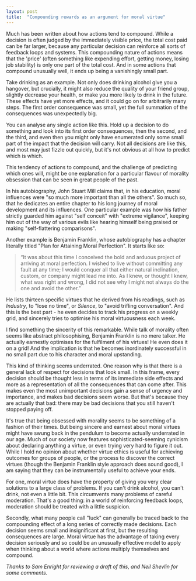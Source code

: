 ```yaml
---
layout: post
title:  "Compounding rewards as an argument for moral virtue"
---
```


Much has been written about how actions tend to compound. While a decision is often judged by the immediately visible price, the total cost paid can be far larger, because any particular decision can reinforce all sorts of feedback loops and systems. This compounding nature of actions means that the 'price' (often something like expending effort, getting money, losing job stability) is only one part of the total cost. And in some actions that compound unusually well, it ends up being a vanishingly small part.

Take drinking as an example. Not only does drinking alcohol give you a hangover, but crucially, it might also reduce the quality of your friend group, slightly decrease your health, or make you more likely to drink in the future. These effects have yet more effects, and it could go on for arbitrarily many steps. The first order consequence was small, yet the full summation of the consequences was unexpectedly big.

You can analyse any single action like this. Hold up a decision to do something and look into its first order consequences, then the second, and the third, and even then you might only have enumerated only some small part of the impact that the decision will carry. Not all decisions are like this, and most may just fizzle out quickly, but it's not obvious at all how to predict which is which.

This tendency of actions to compound, and the challenge of predicting which ones will, might be one explanation for a particular flavour of morality obsession that can be seen in great people of the past.

In his autobiography, John Stuart Mill claims that, in his education, moral influences were "so much more important than all the others". So much so, that he dedicates an entire chapter to his long journey of moral development and its influences. One particular example was how his father strictly guarded him against "self conceit" with "extreme vigilance", keeping him out of the way of various evils like hearing himself being praised or making "self-flattering comparisons". 

Another example is Benjamin Franklin, whose autobiography has a chapter literally titled "Plan for Attaining Moral Perfection". It starts like so:

> “It was about this time I conceived the bold and arduous project of arriving at moral perfection. I wished to live without committing any fault at any time; I would conquer all that either natural inclination, custom, or company might lead me into. As I knew, or thought I knew, what was right and wrong, I did not see why I might not always do the one and avoid the other.”

He lists thirteen specific virtues that he derived from his readings, such as _Industry_, to "lose no time", or _Silence_, to "avoid trifling conversation". And this is the best part - he even decides to track his progress on a weekly grid, and sincerely tries to optimise his moral virtuousness each week. 

I find something the sincerity of this remarkable. While talk of morality often seems like abstract philosophising, Benjamin Franklin is no mere talker. He actually earnestly optimises for the fulfilment of his virtues! He even does it on a grid! And the implication is that he becomes inordinately successful in no small part due to his character and moral upstanding.

This kind of thinking seems underrated. One reason why is that there is a general lack of respect for decisions that look small. In this frame, every decision should be thought less in terms of its immediate side effects and more as a representation of all the consequences that can come after. This makes even the most unimportant decisions gain a sense of urgency and importance, and makes bad decisions seem worse. But that's because they are actually that bad: there may be bad decisions that you still haven't stopped paying off. 

It's true that being obsessed with morality seems to be something of a fashion of their times. But being sincere and earnest about moral virtues might have swung back in the pendulum to become actually underrated in our age. Much of our society now features sophisticated-seeming cynicism about declaring anything a virtue, or even trying very hard to figure it out. While I hold no opinion about whether virtue ethics is useful for achieving outcomes for groups of people, or the process to discover the correct virtues (though the Benjamin Franklin style approach does sound good), I am saying that they can be instrumentally useful to achieve your ends.

For one, moral virtue does have the property of giving you very clear solutions to a large class of problems. If you can't drink alcohol, you can't drink, not even a little bit. This circumvents many problems of careful moderation. That's a good thing: in a world of reinforcing feedback loops, moderation should be treated with a little suspicion.

Secondly, what many people call "luck" can generally be traced back to the compounding effect of a long series of correctly made decisions. Each decision seems small and insignificant at first, but the resulting consequences are large. Moral virtue has the advantage of taking every decision seriously and so could be an unusually effective model to apply when thinking about a world where actions multiply themselves and compound.

_Thanks to Sam Enright for reviewing a draft of this, and Neil Shevlin for some comments._